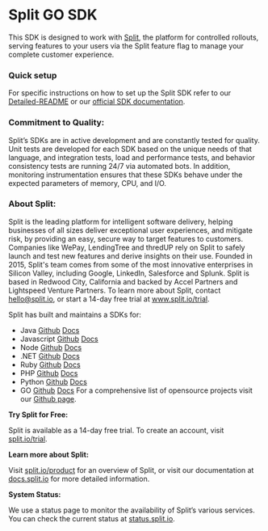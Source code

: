 # Split GO SDK

This SDK is designed to work with [Split](https://www.split.io), the platform for controlled rollouts, serving features to your users via the Split feature flag to manage your complete customer experience.

### Quick setup

For specific instructions on how to set up the Split SDK refer to our [Detailed-README](Detailed-README.md) or our [official SDK documentation](http://docs.split.io/docs/sdk-overview).

### Commitment to Quality:

Split’s SDKs are in active development and are constantly tested for quality. Unit tests are developed for each SDK based on the unique needs of that language, and integration tests, load and performance tests, and behavior consistency tests are running 24/7 via automated bots. In addition, monitoring instrumentation ensures that these SDKs behave under the expected parameters of memory, CPU, and I/O.

### About Split:

Split is the leading platform for intelligent software delivery, helping businesses of all sizes deliver exceptional user experiences, and mitigate risk, by providing an easy, secure way to target features to customers. Companies like WePay, LendingTree and thredUP rely on Split to safely launch and test new features and derive insights on their use. Founded in 2015, Split's team comes from some of the most innovative enterprises in Silicon Valley, including Google, LinkedIn, Salesforce and Splunk. Split is based in Redwood City, California and backed by Accel Partners and Lightspeed Venture Partners. To learn more about Split, contact hello@split.io, or start a 14-day free trial at www.split.io/trial.

Split has built and maintains a SDKs for:

* Java [Github](https://github.com/splitio/java-client) [Docs](http://docs.split.io/docs/java-sdk-guide)
* Javascript [Github](https://github.com/splitio/javascript-client) [Docs](http://docs.split.io/docs/javascript-sdk-overview)
* Node [Github](https://github.com/splitio/javascript-client) [Docs](http://docs.split.io/docs/nodejs-sdk-overview)
* .NET [Github](https://github.com/splitio/.net-client) [Docs](http://docs.split.io/docs/net-sdk-overview)
* Ruby [Github](https://github.com/splitio/ruby-client) [Docs](http://docs.split.io/docs/ruby-sdk-overview)
* PHP [Github](https://github.com/splitio/php-client) [Docs](http://docs.split.io/docs/php-sdk-overview)
* Python [Github](https://github.com/splitio/python-client) [Docs](http://docs.split.io/docs/python-sdk-overview)
* GO [Github](https://github.com/splitio/go-client) [Docs](http://docs.split.io/docs/go-sdk-overview)
For a comprehensive list of opensource projects visit our [Github page](https://github.com/splitio?utf8=%E2%9C%93&query=%20only%3Apublic%20).

**Try Split for Free:**

Split is available as a 14-day free trial. To create an account, visit [split.io/trial](https://www.split.io/trial).

**Learn more about Split:** 

Visit [split.io/product](https://www.split.io/product) for an overview of Split, or visit our documentation at [docs.split.io](http://docs.split.io) for more detailed information.

**System Status:**

We use a status page to monitor the availability of Split’s various services. You can check the current status at [status.split.io](http://status.split.io).
